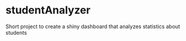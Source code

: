 # studentAnalyzer
Short project to create a shiny dashboard that analyzes statistics about students

